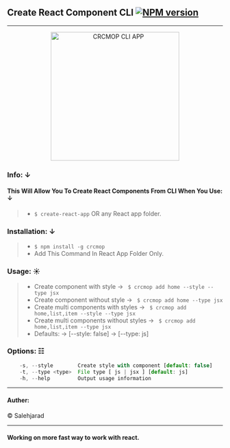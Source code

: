 ## Create React Component CLI [![NPM version](http://img.shields.io/npm/v/crcmop.svg?colorB=red&longCache=true&style=flat-square)](https://www.npmjs.com/package/crcmop)
---

<p align="center">
    <img alt="CRCMOP CLI APP" src="https://image.ibb.co/eFnM2e/crcmop_logo.png" width="300">
</p>

### Info: &darr;  
#### This Will Allow You To Create React Components From CLI When You Use: &darr;  
> * `$ create-react-app` OR any React app folder.


### Installation: &darr;  

> * `$ npm install -g crcmop`
> * Add This Command In React App Folder Only.


### Usage: &#9728;  

> * Create component with style &rarr; ` $ crcmop add home --style --type jsx`
> * Create component without style &rarr; ` $ crcmop add home --type jsx`
> * Create multi components with styles &rarr; ` $ crcmop add home,list,item --style --type jsx`
> * Create multi components without styles &rarr; ` $ crcmop add home,list,item --type jsx`
> * Defaults: &rarr; [--style: false] &rarr; [--type: js]


### Options: &#9783;  

```js
    -s, --style        Create style with component [default: false]
    -t, --type <type>  File type [ js | jsx ] [default: js]
    -h, --help         Output usage information
```

---------------

#### Auther:    
&copy; Salehjarad


---

#### Working on more fast way to work with react.